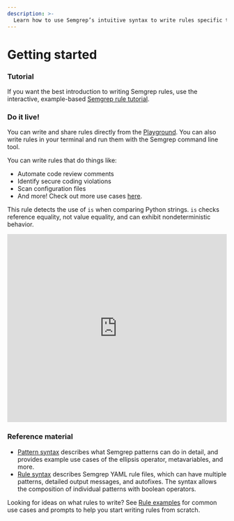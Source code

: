 ```yaml
---
description: >-
  Learn how to use Semgrep’s intuitive syntax to write rules specific to your codebase.
---
```


# Getting started

### Tutorial

If you want the best introduction to writing Semgrep rules, use the interactive, example-based [Semgrep rule tutorial](https://semgrep.dev/learn).

### Do it live!
You can write and share rules directly from the [Playground](https://semgrep.dev/editor). You can also write rules in your terminal and run them with the Semgrep command line tool.

You can write rules that do things like:

- Automate code review comments
- Identify secure coding violations
- Scan configuration files
- And more! Check out more use cases [here](rule-ideas.md).

This rule detects the use of `is` when comparing Python strings. `is` checks reference equality, not value equality, and can exhibit nondeterministic behavior.

<iframe title="Semgrep example Python is comparison" src="https://semgrep.dev/embed/editor?snippet=Ppde" width="100%" height="432px" frameborder="0"></iframe>

### Reference material

- [Pattern syntax](pattern-syntax.md) describes what Semgrep patterns can do
in detail, and provides example use cases of the ellipsis
operator, metavariables, and more.<br/>
- [Rule syntax](rule-syntax.md) describes Semgrep YAML rule files, which can have multiple patterns, detailed output messages, and autofixes. The syntax allows the composition of individual patterns with boolean operators.

Looking for ideas on what rules to write? See [Rule examples](rule-ideas.md) for common use cases and prompts to help you start writing rules from scratch.

